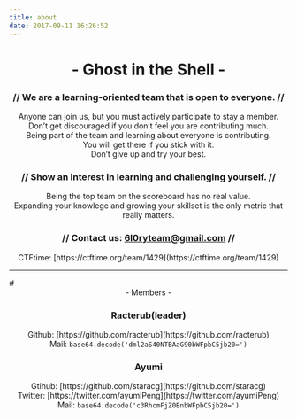```yaml
---
title: about
date: 2017-09-11 16:26:52
---
```

# <center>- Ghost in the Shell -</center>

### <center>// We are a learning-oriented team that is open to everyone. // </center>

<center>Anyone can join us, but you must actively participate to stay a member. </center>
<center>Don’t get discouraged if you don’t feel you are contributing much.</center>

<center>Being part of the team and learning about everyone is contributing.</center> 
<center>You will get there if you stick with it.</center>


<center>Don’t give up and try your best.</center>

### <center>// Show an interest in learning and challenging yourself. // </center>

<center>Being the top team on the scoreboard has no real value. </center>
<center>Expanding your knowlege and growing your skillset is the only metric that really matters.</center>

### <center>// Contact us: 6l0ryteam@gmail.com // </center>

<center>CTFtime: [https://ctftime.org/team/1429](https://ctftime.org/team/1429)</center>

<hr>
# <center>- Members -</center>

### <center>Racterub(leader)</center>
<center>Github: [https://github.com/racterub](https://github.com/racterub)</center>
<center>Mail: <code>base64.decode('dml2aS40NTBAaG90bWFpbC5jb20=')</code></center>

### <center>Ayumi</center>
<center>Gtihub: [https://github.com/staracg](https://github.com/staracg)</center>
<center>Twitter: [https://twitter.com/ayumiPeng](https://twitter.com/ayumiPeng)</center>
<center>Mail: <code>base64.decode('c3RhcmFjZ0BnbWFpbC5jb20=')</code></center>
